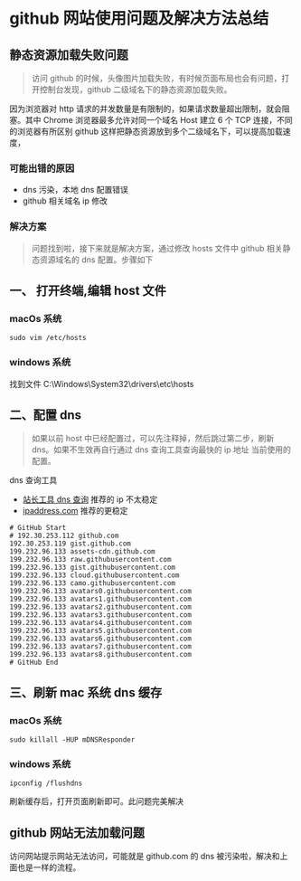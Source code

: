 # github 网站使用问题及解决方法总结

## 静态资源加载失败问题

> 访问 github 的时候，头像图片加载失败，有时候页面布局也会有问题，打开控制台发现，github 二级域名下的静态资源加载失败。

因为浏览器对 http 请求的并发数量是有限制的，如果请求数量超出限制，就会阻塞。其中 Chrome 浏览器最多允许对同一个域名 Host 建立 6 个 TCP 连接，不同的浏览器有所区别
github 这样把静态资源放到多个二级域名下，可以提高加载速度，

### 可能出错的原因

- dns 污染，本地 dns 配置错误
- github 相关域名 ip 修改

### 解决方案

> 问题找到啦，接下来就是解决方案，通过修改 hosts 文件中 github 相关静态资源域名的 dns 配置。步骤如下

## 一、 打开终端,编辑 host 文件

### macOs 系统

```
sudo vim /etc/hosts
```

### windows 系统

找到文件 C:\Windows\System32\drivers\etc\hosts

## 二、配置 dns

> 如果以前 host 中已经配置过，可以先注释掉，然后跳过第二步，刷新 dns。如果不生效再自行通过 dns 查询工具查询最快的 ip 地址 当前使用的配置。

dns 查询工具

- [站长工具 dns 查询](http://tool.chinaz.com/dns/) 推荐的 ip 不太稳定
- [ipaddress.com](https://www.ipaddress.com/) 推荐的更稳定

```
# GitHub Start
# 192.30.253.112 github.com
192.30.253.119 gist.github.com
199.232.96.133 assets-cdn.github.com
199.232.96.133 raw.githubusercontent.com
199.232.96.133 gist.githubusercontent.com
199.232.96.133 cloud.githubusercontent.com
199.232.96.133 camo.githubusercontent.com
199.232.96.133 avatars0.githubusercontent.com
199.232.96.133 avatars1.githubusercontent.com
199.232.96.133 avatars2.githubusercontent.com
199.232.96.133 avatars3.githubusercontent.com
199.232.96.133 avatars4.githubusercontent.com
199.232.96.133 avatars5.githubusercontent.com
199.232.96.133 avatars6.githubusercontent.com
199.232.96.133 avatars7.githubusercontent.com
199.232.96.133 avatars8.githubusercontent.com
# GitHub End
```

## 三、刷新 mac 系统 dns 缓存

### macOs 系统

```
sudo killall -HUP mDNSResponder
```

### windows 系统

```
ipconfig /flushdns
```

刷新缓存后，打开页面刷新即可。此问题完美解决

## github 网站无法加载问题

访问网站提示网站无法访问，可能就是 github.com 的 dns 被污染啦，解决和上面也是一样的流程。
